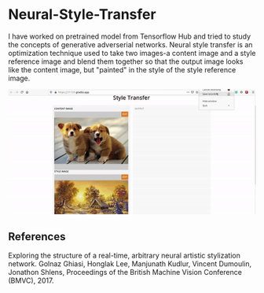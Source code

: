 # Neural-Style-Transfer

I have worked on pretrained model from Tensorflow Hub and tried to study the concepts of generative adverserial networks.
Neural style transfer is an optimization technique used to take two images-a content image and a style reference image and blend them together so that the output image looks like the content image, but "painted" in the style of the style reference image.
<!-- ![image](https://github.com/samarth70/Neural-Style-Transfer/blob/main/example.jpg) -->
![gif](https://github.com/samarth70/Neural-Style-Transfer/blob/main/styleT-.gif)


## References
Exploring the structure of a real-time, arbitrary neural artistic stylization network. Golnaz Ghiasi, Honglak Lee, Manjunath Kudlur, Vincent Dumoulin, Jonathon Shlens, Proceedings of the British Machine Vision Conference (BMVC), 2017.
